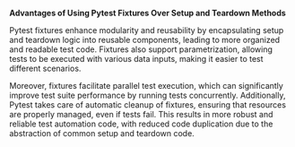 **Advantages of Using Pytest Fixtures Over Setup and Teardown Methods**

Pytest fixtures enhance modularity and reusability by encapsulating setup and teardown logic into reusable components, leading to more organized and readable test code. Fixtures also support parametrization, allowing tests to be executed with various data inputs, making it easier to test different scenarios.

Moreover, fixtures facilitate parallel test execution, which can significantly improve test suite performance by running tests concurrently. Additionally, Pytest takes care of automatic cleanup of fixtures, ensuring that resources are properly managed, even if tests fail. This results in more robust and reliable test automation code, with reduced code duplication due to the abstraction of common setup and teardown code.